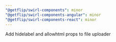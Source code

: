 ```yaml
---
"@getflip/swirl-components": minor
"@getflip/swirl-components-angular": minor
"@getflip/swirl-components-react": minor
---
```


Add hidelabel and allowhtml props to file uploader
